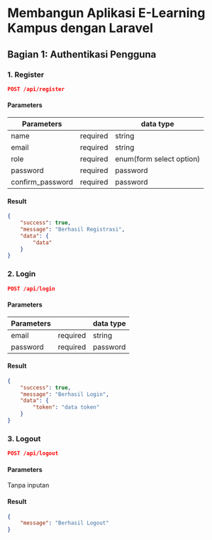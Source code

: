 # Membangun Aplikasi E-Learning Kampus dengan Laravel

## Bagian 1: Authentikasi Pengguna

### 1. Register

```json
POST /api/register
```
#### Parameters

| Parameters    |               | data type  |
| ------------- |:-------------:| -------------|
| name         | required      |    string	   |
| email         | required      |    string	   |
| role         | required      |    enum(form select option)	   |
| password         | required      |    password	   |
| confirm_password         | required      |    password	   |

#### Result

```json
{
	"success": true,
    "message": "Berhasil Registrasi",
    "data": {
        "data"
    }
}
```

### 2. Login

```json
POST /api/login
```
#### Parameters

| Parameters    |               | data type  |
| ------------- |:-------------:| -------------|
| email         | required      |    string	   |
| password         | required      |    password	   |

#### Result

```json
{
	"success": true,
    "message": "Berhasil Login",
    "data": {
        "token": "data token"
    }
}
```

### 3. Logout

```json
POST /api/logout
```
#### Parameters

Tanpa inputan

#### Result

```json
{
	"message": "Berhasil Logout"
}
```
